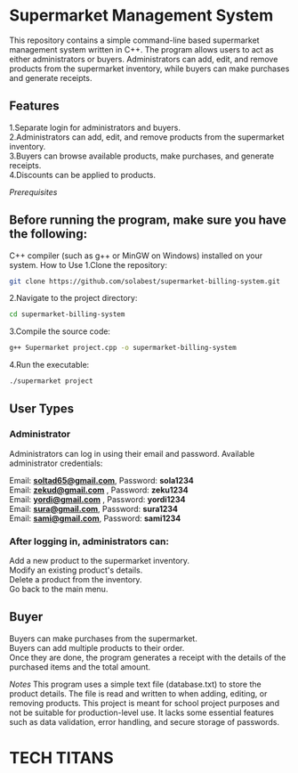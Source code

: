 # Supermarket Management System
  This repository contains a simple command-line based supermarket management system written in C++. The program allows users to act as either administrators or buyers. Administrators can add, edit, and remove products from the supermarket inventory, while buyers can make purchases and generate receipts.

 ## Features
1.Separate login for administrators and buyers.  
2.Administrators can add, edit, and remove products from the supermarket inventory.  
3.Buyers can browse available products, make purchases, and generate receipts.  
4.Discounts can be applied to products.  

*Prerequisites*  
## Before running the program, make sure you have the following:

C++ compiler (such as g++ or MinGW on Windows) installed on your system.
How to Use
1.Clone the repository:
``` bash
git clone https://github.com/solabest/supermarket-billing-system.git
``` 
2.Navigate to the project directory:
``` bash
cd supermarket-billing-system
``` 
3.Compile the source code:
``` bash
g++ Supermarket project.cpp -o supermarket-billing-system
``` 
4.Run the executable:
``` bash
./supermarket project
```
## User Types
### Administrator
Administrators can log in using their email and password.
Available administrator credentials:

Email: **soltad65@gmail.com**, Password: **sola1234**  
Email: **zekud@gmail.com** , Password: **zeku1234**  
Email: **yordi@gmail.com** , Password: **yordi1234**  
Email: **sura@gmail.com**, Password: **sura1234**  
Email: **sami@gmail.com**, Password: **sami1234**  

### After logging in, administrators can:

Add a new product to the supermarket inventory.  
Modify an existing product's details.  
Delete a product from the inventory.  
Go back to the main menu.  
## Buyer  
Buyers can make purchases from the supermarket.  
Buyers can add multiple products to their order.  
Once they are done, the program generates a receipt with the details of the purchased items and the total amount.  

*Notes*
  This program uses a simple text file (database.txt) to store the product details. The file is read and written to when adding, editing, or removing products.
This project is meant for school project purposes and not be suitable for production-level use. It lacks some essential features such as data validation, error handling, and secure storage of passwords.


   #  TECH TITANS 
